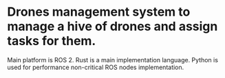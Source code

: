 # Drones management system to manage a hive of drones and assign tasks for them.
Main platform is ROS 2. 
Rust is a main implementation language. 
Python is used for performance non-critical ROS nodes implementation.
